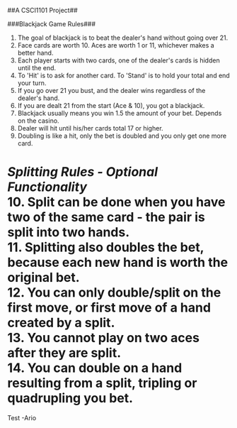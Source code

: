##A CSCI1101 Project##

###Blackjack Game Rules###
1. The goal of blackjack is to beat the dealer's hand without going over 21.  
2. Face cards are worth 10. Aces are worth 1 or 11, whichever makes a better hand.  
3. Each player starts with two cards, one of the dealer's cards is hidden until the end.  
4. To 'Hit' is to ask for another card. To 'Stand' is to hold your total and end your turn.  
5. If you go over 21 you bust, and the dealer wins regardless of the dealer's hand.  
6. If you are dealt 21 from the start (Ace & 10), you got a blackjack.  
7. Blackjack usually means you win 1.5 the amount of your bet. Depends on the casino.  
8. Dealer will hit until his/her cards total 17 or higher.  
9. Doubling is like a hit, only the bet is doubled and you only get one more card.    
  
***Splitting Rules - Optional Functionality***  
10. Split can be done when you have two of the same card - the pair is split into two hands.  
11. Splitting also doubles the bet, because each new hand is worth the original bet.  
12. You can only double/split on the first move, or first move of a hand created by a split.  
13. You cannot play on two aces after they are split.  
14. You can double on a hand resulting from a split, tripling or quadrupling you bet.  
=======

Test -Ario